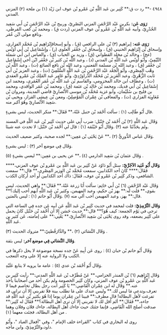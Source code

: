 ٤٩٤٨ -** رد ت ق:** كَثِير بن عَبد اللَّهِ بْن عَمْرو بْن عوف ابن زَيْد (١) بن ملحة (٢) المزني المدني.

**رَوَى عَن:** بكربن عَبْد الرَّحْمَنِ المزني البَصْرِيّ، وربيح بْن عَبْد الرَّحْمَنِ بْن أَبي سَعِيد الخُدْرِيّ، وأبيه عَبد اللَّهِ بْن عَمْرو بْن عوف المزني (ردت ق) ، ومحمد بْن كعب القرظي، ونافع مولى ابْن عُمَر.

**رَوَى عَنه:** إبراهيم (٣) بْن علي الرافعي (ق) ، وأبو إسحاقإِبْرَاهِيم بْن مُحَمَّد الفزاري، وإسحاق بْن إِبْرَاهِيم الحنيني (ق) ، وإسحاق بْن جَعْفَر العلوي (ر) ، وإِسْمَاعِيل بْن أَبي أُوَيْس (عخ) ، وخالد بْن مخلد القطواني (ق) ، وزيد بن الحباب (ق) ، والعباس ابن أَبي شملة التَّيْمِيّ، وأَبُو أُوَيْس عَبد اللَّهِ بْن المدني (د) ، وعبد اللَّه بْن كثير بْن جَعْفَر ابْن أخي إِسْمَاعِيل بْن جَعْفَر (ق) ، وعبد الله بْن مسلمة القعنبي، وعبد الله بْن نافع الصائغ (ت) ، وعبد اللَّه بْن وهْب المِصْرِي، وأَبُو الْجَعْد عَبْد الرَّحْمَنِ بْن عَبد اللَّهِ السُّلَمِيّ (ت) ، وعبد العزيز بْن أَبي ثابت الزُّهْرِيّ، وعبد الْعَزِيز بْن مُحَمَّد الدَّراوَرْدِيّ، وأَبُو عَامِر عَبد المَلِك بْن عَمْرو العقدي (ت) ، وعطاف ابن خالد المخزومي، والقاسم بْن عَبد اللَّه بْن عُمَر العُمَري، ومحمد ابن إِسْمَاعِيل بْن أَبي فديك، ومحمد بْن خَالِد بْن عثمة (ق) ، ومحمد بْن عُمَر الواقدي، ومحمد بن فليح بن سُلَيْمان، وأبو غزية مُحَمَّد بْن موسى الأَنْصارِيّ قاضي المدينة، ومروان بْن مُعَاوِيَة الفزاري (ت) ، والمعافى بْن عِمْران الْمَوْصِلِيّ، ومعن بْن عِيسَى القزاز، ويحيى بْن سَعِيد الأَنْصارِيّ وهُوَ أكبر منه.

قال أَبُو طَالِب (١) : سألت أَحْمَد بْن حنبل عَنْهُ،** فَقَالَ:** منكر الحديث، ليس بشيءٍ.

وَقَال عَبد اللَّهِ (٢) بْن أَحْمَد بْن حَنْبَل: ضرب أَبِي على حديث كَثِير بْن عَبد اللَّهِ في المسند ولم يحَدَّثَنَا عنه (٣) .وَقَال أَبُو خَيْثَمَة (١) : قال لي أَحْمَد بْن حَنْبَل: لا تحدث عنه شيئا.

وَقَال عَباس الدُّورِيُّ (٢) ،** عَنْ يَحْيَى بْن مَعِين:** لجده صحبة، وكثير ضعيف الحديث.

وَقَال فِي موضع آخر (٣) : ليس بشيءٍ.

وَقَال عثمان بْن سَعِيد الدارمي (٤) ،** عن يحيى بن مَعِين:** ليعس بشيءٍ (٥) .

**وَقَال أَبُو عُبَيد الآجُرِّيّ:** سئل أَبُو دَاوُد عَنْ كَثِير بن عَبد اللَّهِ بن عَمْرو بْن عوف المزني،**** فَقَالَ:**** كَانَ أحد الكذابين، سمعت مُحَمَّد بْن الوزير المِصْرِي،** قال:** سمعت الشافعي، وذكر كَثِير بْن عَمْرو بْن عوف، فَقَالَ: ذاك أحد الكذابين أو أحد أركان الكذب.

وَقَال عَبْد الرَّحْمَنِ (٦) بْن أَبي حَاتِم: سألت أَبَا زرعة عَنْهُ،** فَقَالَ:** واهي الحديث، ليس بقوي،** قلت له:** بهز بْن حكيم، وعبد المهيمن، وكثير بْن عَبد اللَّهِ أيهم أحب إليك؟** قال:** بهز، وعبد المهيمن أحب ألي منه (٧) .وَقَال أَبُو حاتم (١) : ليس بالمتين.

**وَقَال التِّرْمِذِيّ:** قلت لمحمد في حديث كَثِير بْن عَبد اللَّهِ عَن أبيه عَن جده فِي الساعة التي ترجى في يَوْم الجمعة: كيف هُوَ؟** قال:** حديث حَسَن إِلا أن أَحْمَد بْن حَنْبَل كَانَ يحمل على كَثِير يضعفه، وقد روى يَحْيَى بْن سَعِيد الأَنْصارِيّ،** يَعْنِي:** على إمامته، عَن كثير بن عَبد اللَّهِ.

وَقَال النَّسَائي (٢) ،** والدَّارَقُطنِيّ:** متروك الحديث (٣) .

**وَقَال النَّسَائي فِي موضع آخر:** ليس بثقة.

وَقَال أَبُو حاتم بْن حبان (٤) : روى عَن أَبِيهِ عَنْ جده نسخة موضوعة لا يحل ذكرها في الكتب ولا الرواية عنه إِلا على وجه التعجب.

وَقَال أَبُو أَحْمَد بْن عدي (٥) : عامة ما يرويه لا يتابع عَلَيْهِ.

وَقَال إِبْرَاهِيم (٦) بْن المنذر الحزامي،** عَنْ مُطَرِّف بْن عَبد اللَّهِ المدني:** رأيت كَثِير بن عَبد اللَّهِ بن عَمْرو بْن عوف المزني، وكان كَثِير الخصومة ولم يكن أحد من أصحابنا يأخذ عنه.** وَقَال له ابن عِمْران الْقَاضِي:** يَا كَثِير أنت رجل بطال تخاصم فيما لا تعرف،وتدعي مَا ليس لك.** وليس عندك على مَا تطلب بينة فلا تقربني إِلا أن تراني قد تفرغت لأهل البطالة! قال مطرف:** فبينا ابن عِمْران يوما إذا هُوَ بكثير بْن عَبد اللَّهِ قد جاءه،** فَقَالَ:** ألم أقل لك لا تقربني إِلا أن ترى أهل البطالة؟** فَقَالَ له كَثِير:** صدقت أصلح الله الْقَاضِي، فإنما جئتك حيث جاءك أهل البطالة، جاءك فلان وفلان وهما من أهل البطالة، فجئت معهما (١) .

روى له البخاري في كتاب "القراءة خلف الإمام "، وفي "أفعال العباد "، وأَبُو داود،والتِّرْمِذِيّ، وابن ماجه.